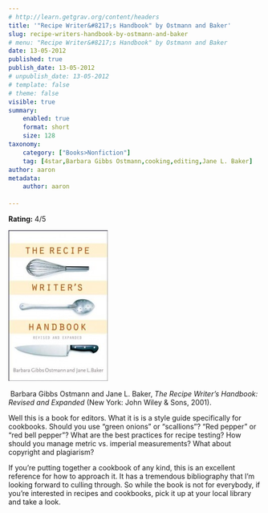 ```yaml
---
# http://learn.getgrav.org/content/headers
title: '"Recipe Writer&#8217;s Handbook" by Ostmann and Baker'
slug: recipe-writers-handbook-by-ostmann-and-baker
# menu: "Recipe Writer&#8217;s Handbook" by Ostmann and Baker
date: 13-05-2012
published: true
publish_date: 13-05-2012
# unpublish_date: 13-05-2012
# template: false
# theme: false
visible: true
summary:
    enabled: true
    format: short
    size: 128
taxonomy:
    category: ["Books>Nonfiction"]
    tag: [4star,Barbara Gibbs Ostmann,cooking,editing,Jane L. Baker]
author: aaron
metadata:
    author: aaron

---
```


**Rating:** 4/5

![](cover4-198x300.jpg "Recipe Writer's Handbook")

 Barbara Gibbs Ostmann and Jane L. Baker, *The Recipe Writer’s Handbook: Revised and Expanded* (New York: John Wiley & Sons, 2001).

Well this is a book for editors. What it is is a style guide specifically for cookbooks. Should you use “green onions” or “scallions”? “Red pepper” or “red bell pepper”? What are the best practices for recipe testing? How should you manage metric vs. imperial measurements? What about copyright and plagiarism?

If you’re putting together a cookbook of any kind, this is an excellent reference for how to approach it. It has a tremendous bibliography that I’m looking forward to culling through. So while the book is not for everybody, if you’re interested in recipes and cookbooks, pick it up at your local library and take a look.
